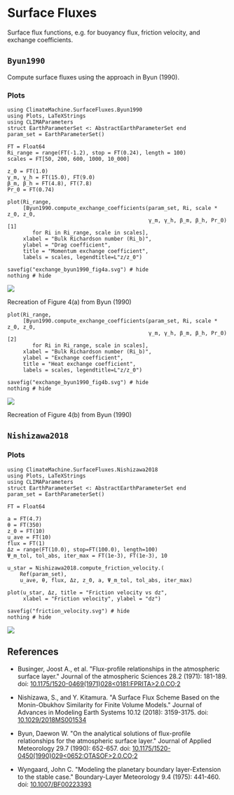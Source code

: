 # Surface Fluxes

Surface flux functions, e.g. for buoyancy flux, friction velocity, and
exchange coefficients.

## `Byun1990`

Compute surface fluxes using the approach in Byun (1990).

### Plots

```@example byun1990
using ClimateMachine.SurfaceFluxes.Byun1990
using Plots, LaTeXStrings
using CLIMAParameters
struct EarthParameterSet <: AbstractEarthParameterSet end
param_set = EarthParameterSet()

FT = Float64
Ri_range = range(FT(-1.2), stop = FT(0.24), length = 100)
scales = FT[50, 200, 600, 1000, 10_000]

z_0 = FT(1.0)
γ_m, γ_h = FT(15.0), FT(9.0)
β_m, β_h = FT(4.8), FT(7.8)
Pr_0 = FT(0.74)

plot(Ri_range,
     [Byun1990.compute_exchange_coefficients(param_set, Ri, scale * z_0, z_0,
                                             γ_m, γ_h, β_m, β_h, Pr_0)[1]
        for Ri in Ri_range, scale in scales],
     xlabel = "Bulk Richardson number (Ri_b)",
     ylabel = "Drag coefficient",
     title = "Momentum exchange coefficient",
     labels = scales, legendtitle=L"z/z_0")

savefig("exchange_byun1990_fig4a.svg") # hide
nothing # hide
```
![](exchange_byun1990_fig4a.svg)

Recreation of Figure 4(a) from Byun (1990)

```@example byun1990
plot(Ri_range,
     [Byun1990.compute_exchange_coefficients(param_set, Ri, scale * z_0, z_0,
                                             γ_m, γ_h, β_m, β_h, Pr_0)[2]
        for Ri in Ri_range, scale in scales],
     xlabel = "Bulk Richardson number (Ri_b)",
     ylabel = "Exchange coefficient",
     title = "Heat exchange coefficient",
     labels = scales, legendtitle=L"z/z_0")

savefig("exchange_byun1990_fig4b.svg") # hide
nothing # hide
```
![](exchange_byun1990_fig4b.svg)

Recreation of Figure 4(b) from Byun (1990)

## `Nishizawa2018`

### Plots

```@example nishizawa2018
using ClimateMachine.SurfaceFluxes.Nishizawa2018
using Plots, LaTeXStrings
using CLIMAParameters
struct EarthParameterSet <: AbstractEarthParameterSet end
param_set = EarthParameterSet()

FT = Float64

a = FT(4.7)
θ = FT(350)
z_0 = FT(10)
u_ave = FT(10)
flux = FT(1)
Δz = range(FT(10.0), stop=FT(100.0), length=100)
Ψ_m_tol, tol_abs, iter_max = FT(1e-3), FT(1e-3), 10

u_star = Nishizawa2018.compute_friction_velocity.(
    Ref(param_set),
    u_ave, θ, flux, Δz, z_0, a, Ψ_m_tol, tol_abs, iter_max)

plot(u_star, Δz, title = "Friction velocity vs dz",
     xlabel = "Friction velocity", ylabel = "dz")

savefig("friction_velocity.svg") # hide
nothing # hide
```
![](friction_velocity.svg)

## References

- Businger, Joost A., et al. "Flux-profile relationships in the atmospheric surface
  layer." Journal of the atmospheric Sciences 28.2 (1971): 181-189.
  doi: [10.1175/1520-0469(1971)028<0181:FPRITA>2.0.CO;2](https://doi.org/10.1175/1520-0469(1971)028<0181:FPRITA>2.0.CO;2)

- Nishizawa, S., and Y. Kitamura. "A Surface Flux Scheme Based on the Monin-Obukhov
  Similarity for Finite Volume Models." Journal of Advances in Modeling Earth Systems
  10.12 (2018): 3159-3175.
  doi: [10.1029/2018MS001534](https://doi.org/10.1029/2018MS001534)

- Byun, Daewon W. "On the analytical solutions of flux-profile relationships for the
  atmospheric surface layer." Journal of Applied Meteorology 29.7 (1990): 652-657.
  doi: [10.1175/1520-0450(1990)029<0652:OTASOF>2.0.CO;2](https://doi.org/10.1175/1520-0450(1990)029<0652:OTASOF>2.0.CO;2)

- Wyngaard, John C. "Modeling the planetary boundary layer-Extension to the stable case."
  Boundary-Layer Meteorology 9.4 (1975): 441-460.
  doi: [10.1007/BF00223393](https://doi.org/10.1007/BF00223393)
